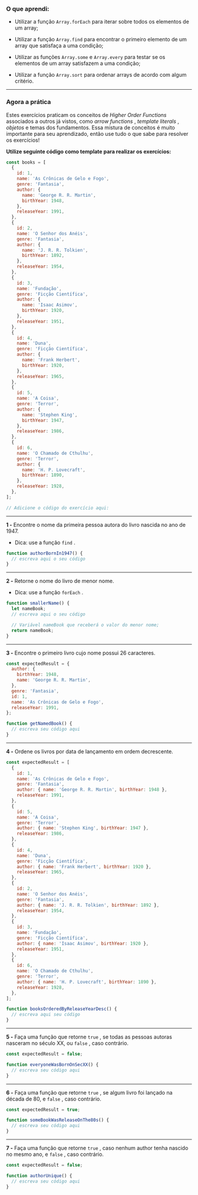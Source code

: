 ﻿### O que aprendi:

-   Utilizar a função  `Array.forEach`  para iterar sobre todos os elementos de um array;
    
-   Utilizar a função  `Array.find`  para encontrar o primeiro elemento de um array que satisfaça a uma condição;
    
-   Utilizar as funções  `Array.some`  e  `Array.every`  para testar se os elementos de um array satisfazem a uma condição;
    
-   Utilizar a função  `Array.sort`  para ordenar arrays de acordo com algum critério.
---
### Agora a prática

Estes exercícios praticam os conceitos de  _Higher Order Functions_ associados a outros já vistos, como  _arrow functions_ ,  _template literals_ ,  _objetos_ e temas dos fundamentos. Essa mistura de conceitos é muito importante para seu aprendizado, então use tudo o que sabe para resolver os exercícios!

**Utilize seguinte código como template para realizar os exercícios:**

```javascript
const books = [
  {
    id: 1,
    name: 'As Crônicas de Gelo e Fogo',
    genre: 'Fantasia',
    author: {
      name: 'George R. R. Martin',
      birthYear: 1948,
    },
    releaseYear: 1991,
  },
  {
    id: 2,
    name: 'O Senhor dos Anéis',
    genre: 'Fantasia',
    author: {
      name: 'J. R. R. Tolkien',
      birthYear: 1892,
    },
    releaseYear: 1954,
  },
  {
    id: 3,
    name: 'Fundação',
    genre: 'Ficção Científica',
    author: {
      name: 'Isaac Asimov',
      birthYear: 1920,
    },
    releaseYear: 1951,
  },
  {
    id: 4,
    name: 'Duna',
    genre: 'Ficção Científica',
    author: {
      name: 'Frank Herbert',
      birthYear: 1920,
    },
    releaseYear: 1965,
  },
  {
    id: 5,
    name: 'A Coisa',
    genre: 'Terror',
    author: {
      name: 'Stephen King',
      birthYear: 1947,
    },
    releaseYear: 1986,
  },
  {
    id: 6,
    name: 'O Chamado de Cthulhu',
    genre: 'Terror',
    author: {
      name: 'H. P. Lovecraft',
      birthYear: 1890,
    },
    releaseYear: 1928,
  },
];

// Adicione o código do exercício aqui:
```

----------

**1 -** Encontre o nome da primeira pessoa autora do livro nascida no ano de 1947.

-   Dica: use a função  `find`  .

```javascript
function authorBornIn1947() {
  // escreva aqui o seu código
}
```

----------

**2 -** Retorne o nome do livro de menor nome.

-   Dica: use a função  `forEach`  .

```javascript
function smallerName() {
  let nameBook;
  // escreva aqui o seu código

  // Variável nameBook que receberá o valor do menor nome;
  return nameBook;
}
```

----------

**3 -** Encontre o primeiro livro cujo nome possui 26 caracteres.

```javascript
const expectedResult = {
  author: {
    birthYear: 1948,
    name: 'George R. R. Martin',
  },
  genre: 'Fantasia',
  id: 1,
  name: 'As Crônicas de Gelo e Fogo',
  releaseYear: 1991,
};

function getNamedBook() {
  // escreva seu código aqui
}
```

----------

**4 -** Ordene os livros por data de lançamento em ordem decrescente.

```javascript
const expectedResult = [
  {
    id: 1,
    name: 'As Crônicas de Gelo e Fogo',
    genre: 'Fantasia',
    author: { name: 'George R. R. Martin', birthYear: 1948 },
    releaseYear: 1991,
  },
  {
    id: 5,
    name: 'A Coisa',
    genre: 'Terror',
    author: { name: 'Stephen King', birthYear: 1947 },
    releaseYear: 1986,
  },
  {
    id: 4,
    name: 'Duna',
    genre: 'Ficção Científica',
    author: { name: 'Frank Herbert', birthYear: 1920 },
    releaseYear: 1965,
  },
  {
    id: 2,
    name: 'O Senhor dos Anéis',
    genre: 'Fantasia',
    author: { name: 'J. R. R. Tolkien', birthYear: 1892 },
    releaseYear: 1954,
  },
  {
    id: 3,
    name: 'Fundação',
    genre: 'Ficção Científica',
    author: { name: 'Isaac Asimov', birthYear: 1920 },
    releaseYear: 1951,
  },
  {
    id: 6,
    name: 'O Chamado de Cthulhu',
    genre: 'Terror',
    author: { name: 'H. P. Lovecraft', birthYear: 1890 },
    releaseYear: 1928,
  },
];

function booksOrderedByReleaseYearDesc() {
  // escreva aqui seu código
}
```

----------

**5 -** Faça uma função que retorne  `true`  , se todas as pessoas autoras nasceram no século XX, ou  `false`  , caso contrário.

```javascript
const expectedResult = false;

function everyoneWasBornOnSecXX() {
  // escreva seu código aqui
}
```

----------

**6 -** Faça uma função que retorne  `true`  , se algum livro foi lançado na década de 80, e  `false`  , caso contrário.

```javascript
const expectedResult = true;

function someBookWasReleaseOnThe80s() {
  // escreva seu código aqui
}
```

----------

**7 -** Faça uma função que retorne  `true`  , caso nenhum author tenha nascido no mesmo ano, e  `false`  , caso contrário.

```javascript
const expectedResult = false;

function authorUnique() {
  // escreva seu código aqui
}
```
